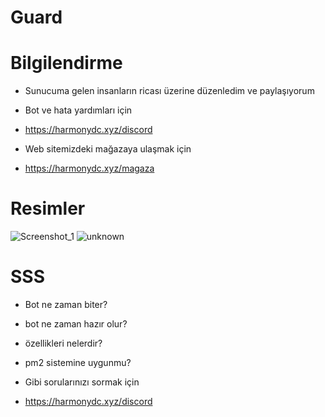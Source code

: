 # Guard



# Bilgilendirme


- Sunucuma gelen insanların ricası üzerine düzenledim ve paylaşıyorum

- Bot ve hata yardımları için 
- https://harmonydc.xyz/discord
- Web sitemizdeki mağazaya ulaşmak için
- https://harmonydc.xyz/magaza


# Resimler

![Screenshot_1](https://user-images.githubusercontent.com/60463845/189516565-118fe6da-0124-485c-86b7-1e853e36f673.png)
![unknown](https://user-images.githubusercontent.com/60463845/189516570-b9cd48d1-b528-4d72-8a82-50f01d678a90.png)



# SSS


- Bot ne zaman biter?
- bot ne zaman hazır olur?
- özellikleri nelerdir?
- pm2 sistemine uygunmu?


- Gibi sorularınızı sormak için 

- https://harmonydc.xyz/discord

